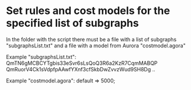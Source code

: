 # Set rules and cost models for the specified list of subgraphs
In the folder with the script there must be a file with a list of subgraphs "subgraphsList.txt" and a file with a model from Aurora "costmodel.agora"

Example "subgraphsList.txt":
QmTN6gMCBCYTgbis33eSvr6sLsQoQ3R6a2KzR7CqmMABQP
QmRuorV4Ck1sVdpfpAAwfYXnf3cfSkbDwZvvzWud9SH8Dg
..

Example "costmodel.agora":
default => 5000;